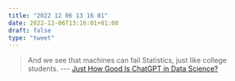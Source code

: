 ```yaml
---
title: "2022 12 06 13 16 01"
date: 2022-12-06T13:16:01+01:00
draft: false
type: "tweet"
---
```

> And we see that machines can fail Statistics, just like college students. --- [Just How Good Is ChatGPT in Data Science?](https://matloff.wordpress.com/2022/12/04/just-how-good-is-chatgpt-in-data-science/)
